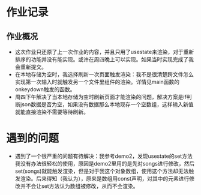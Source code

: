 # 作业记录
## 作业概况
- 这次作业只还原了上一次作业的内容，并且只用了usestate来渲染，对于重新排序的功能并没有能实现。或许在周四晚上可以实现。如果当时实现完成了我会重新提交。
- 在本地存储为空时，我选择刷新一次页面触发渲染：我不是很清楚跨文件怎么实现第一次输入时就触发另一个文件里组件的渲染。详情见main函数的onkeydown触发的函数。
- 周四下午解决了当本地存储为空时刷新页面才能渲染的问题，解决方案是if判断json数据是否为空，如果没有数据那么本地现存一个空数组，这样输入新值就能直接渲染不需要等待刷新。
# 遇到的问题
- 遇到了一个很严重的问题有待解决：我参考demo2，发现usestate的set方法我没有办法很轻松的使用，原因是demo2里用的是先对songs进行修改，然后set(songs)就能触发渲染，但是对于我这个对象数组，使用这个方法却无法触发渲染。后来得知（我认为），原来是数组用const声明，对其中的元素进行修改并不会让set方法认为数组被修改，从而不会渲染。
